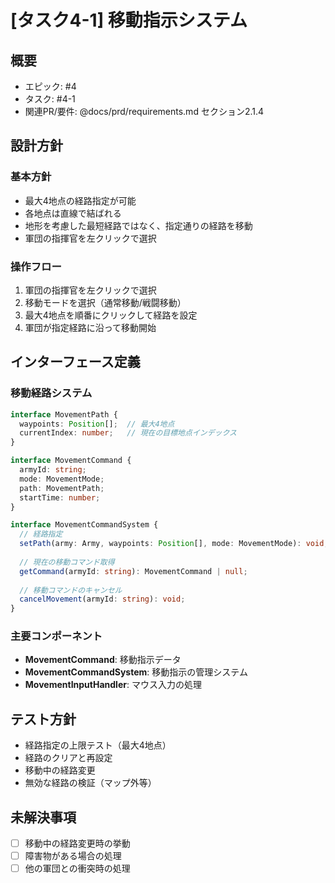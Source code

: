 # [タスク4-1] 移動指示システム

## 概要
- エピック: #4
- タスク: #4-1
- 関連PR/要件: @docs/prd/requirements.md セクション2.1.4

## 設計方針

### 基本方針
- 最大4地点の経路指定が可能
- 各地点は直線で結ばれる
- 地形を考慮した最短経路ではなく、指定通りの経路を移動
- 軍団の指揮官を左クリックで選択

### 操作フロー
1. 軍団の指揮官を左クリックで選択
2. 移動モードを選択（通常移動/戦闘移動）
3. 最大4地点を順番にクリックして経路を設定
4. 軍団が指定経路に沿って移動開始

## インターフェース定義

### 移動経路システム
```typescript
interface MovementPath {
  waypoints: Position[];  // 最大4地点
  currentIndex: number;   // 現在の目標地点インデックス
}

interface MovementCommand {
  armyId: string;
  mode: MovementMode;
  path: MovementPath;
  startTime: number;
}

interface MovementCommandSystem {
  // 経路指定
  setPath(army: Army, waypoints: Position[], mode: MovementMode): void;
  
  // 現在の移動コマンド取得
  getCommand(armyId: string): MovementCommand | null;
  
  // 移動コマンドのキャンセル
  cancelMovement(armyId: string): void;
}
```

### 主要コンポーネント
- **MovementCommand**: 移動指示データ
- **MovementCommandSystem**: 移動指示の管理システム
- **MovementInputHandler**: マウス入力の処理

## テスト方針
- 経路指定の上限テスト（最大4地点）
- 経路のクリアと再設定
- 移動中の経路変更
- 無効な経路の検証（マップ外等）

## 未解決事項
- [ ] 移動中の経路変更時の挙動
- [ ] 障害物がある場合の処理
- [ ] 他の軍団との衝突時の処理